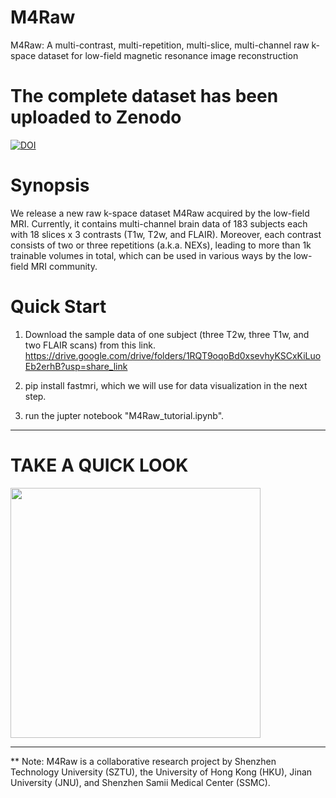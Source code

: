 # M4Raw
M4Raw: A multi-contrast, multi-repetition, multi-slice, multi-channel raw k-space dataset for low-field magnetic resonance image reconstruction
 
# The complete dataset has been uploaded to Zenodo
[![DOI](https://zenodo.org/badge/DOI/10.5281/zenodo.7523691.svg)](https://doi.org/10.5281/zenodo.7523691)

# Synopsis
We release a new raw k-space dataset M4Raw acquired by the low-field MRI. Currently, it contains multi-channel brain data of 183 subjects each with 18 slices x 3 contrasts (T1w, T2w, and FLAIR). Moreover, each contrast consists of two or three repetitions (a.k.a. NEXs), leading to more than 1k trainable volumes in total, which can be used in various ways by the low-field MRI community.

# Quick Start
1. Download the sample data of one subject (three T2w, three T1w, and two FLAIR scans) from this link.
https://drive.google.com/drive/folders/1RQT9oqoBd0xsevhyKSCxKiLuoEb2erhB?usp=share_link

2. pip install fastmri, which we will use for data visualization in the next step.

3. run the jupter notebook "M4Raw_tutorial.ipynb".


_________________

# TAKE A QUICK LOOK
<img src="https://user-images.githubusercontent.com/10205514/211978406-a4fc010e-b3f9-4d65-bf97-ec2abc8db725.png" height="400" />


_________________

** Note: M4Raw is a collaborative research project by Shenzhen Technology University (SZTU), the University of Hong Kong (HKU), Jinan University (JNU), and Shenzhen Samii Medical Center (SSMC).
